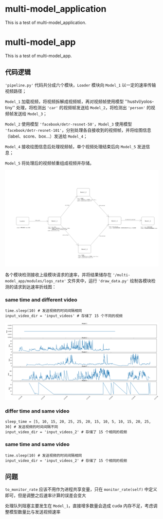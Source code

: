 # multi-model_application
This is a test of multi-model_application.

# multi-model_app
This is a test of multi-model_app.

## 代码逻辑

`'pipeline.py'` 代码共分成六个模块，`Loader` 模块向 `Model_1` 以一定的速率传输视频路径；

`Model_1` 加载视频，将视频拆解成视频帧，再对视频帧使用模型 ''hustvl/yolos-tiny'' 处理，将检测出 `'car'` 的视频帧发送给 `Model_2`，将检测出 `'person'` 的视频帧发送给 `Model_3`；

`Model_2` 使用模型 `'facebook/detr-resnet-50'`，`Model_3` 使用模型 `'facebook/detr-resnet-101'`，分别处理各自接收到的视频帧，并将绘图信息（label、score、box...）发送给 `Model_4`；

`Model_4` 接收绘图信息后处理视频帧，单个视频处理结束后向 `Model_5` 发送信息；

`Model_5` 将处理后的视频帧重组成视频并存储。

![Image](https://github.com/lifang535/multi-model_application/blob/main/multi-model_application/modules/multi-model_structure.png)

各个模块检测接收上级模块请求的速率，并将结果储存在 `'/multi-model_app/modules/logs_rate'` 文件夹中，运行 `'draw_data.py'` 绘制各模块检测的请求到达速率折线图：

### same time and different video
```
time.sleep(10) # 发送视频的时间间隔相同
input_video_dir = 'input_videos' # 存储了 15 个不同的视频
```

![Image](https://github.com/lifang535/multi-model_application/blob/main/multi-model_application/modules/multi-model_curve_graph.png)

### differ time and same video
```
sleep_time = [5, 10, 15, 20, 25, 25, 20, 15, 10, 5, 10, 15, 20, 25, 30] # 发送视频的时间间隔不同
input_video_dir = 'input_videos_2' # 存储了 15 个相同的视频
```

### same time and same video
```
time.sleep(10) # 发送视频的时间间隔相同
input_video_dir = 'input_videos_2' # 存储了 15 个相同的视频
```



## 问题

`to_monitor_rate` 应该不用作为进程共享变量，只在 `monitor_rate(self)` 中定义即可，但是调整之后速率计算的误差会变大

处理队列阻塞主要发生在 `Model_1`，直接增多数量会造成 cuda 内存不足，考虑调整模型数量比与发送视频速率


